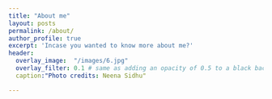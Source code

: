 ```yaml
---
title: "About me"
layout: posts
permalink: /about/
author_profile: true
excerpt: 'Incase you wanted to know more about me?'
header:
  overlay_image:  "/images/6.jpg"
  overlay_filter: 0.1 # same as adding an opacity of 0.5 to a black background
  caption:"Photo credits: Neena Sidhu"

---
```



    

 
